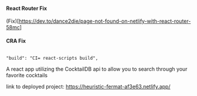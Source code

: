 #### React Router Fix

(Fix)[https://dev.to/dance2die/page-not-found-on-netlify-with-react-router-58mc]

#### CRA Fix

```

"build": "CI= react-scripts build",

```
A react app utilizing the CocktailDB api to allow you to search through your favorite cocktails


link to deployed project: https://heuristic-fermat-af3e63.netlify.app/


